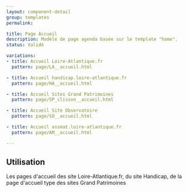 ```yaml
---
layout: component-detail
group: templates
permalink:

title: Page Accueil
description: Modèle de page agenda basée sur le template "home".
status: Validé

variations:
- title: Accueil Loire-Atlantique.fr
  pattern: page/LA__accueil.html

- title: Accueil handicap.loire-atlantique.fr
  pattern: page/HA__accueil.html

- title: Accueil Sites Grand Patrimoines
  pattern: page/SP_clisson__accueil.html

- title: Accueil Site Observatoire
  pattern: page/SO__accueil.html

- title: Accueil assmat.loire-atlantique.fr
  pattern: page/AM__accueil.html

---
```

## Utilisation

Les pages d'accueil des site Loire-Atlantique.fr, du site Handicap, de la page d'accueil type des sites Grand Patrimoines
